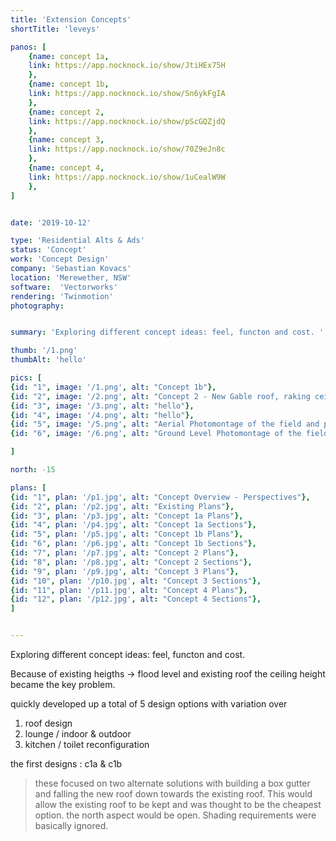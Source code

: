 ```yaml
---
title: 'Extension Concepts'
shortTitle: 'leveys'

panos: [
    {name: concept 1a,
    link: https://app.nocknock.io/show/JtiHEx75H
    },
    {name: concept 1b,
    link: https://app.nocknock.io/show/Sn6ykFgIA
    },
    {name: concept 2,
    link: https://app.nocknock.io/show/pScGQZjdQ
    },
    {name: concept 3,
    link: https://app.nocknock.io/show/70Z9eJn8c
    },
    {name: concept 4,
    link: https://app.nocknock.io/show/1uCealW9W
    },
]


date: '2019-10-12'

type: 'Residential Alts & Ads'
status: 'Concept'
work: 'Concept Design'
company: 'Sebastian Kovacs'
location: 'Merewether, NSW'
software:  'Vectorworks'
rendering: 'Twinmotion'
photography: 


summary: 'Exploring different concept ideas: feel, functon and cost. '

thumb: '/1.png'
thumbAlt: 'hello'

pics: [
{id: "1", image: '/1.png', alt: "Concept 1b"},
{id: "2", image: '/2.png', alt: "Concept 2 - New Gable roof, raking ceilings"},
{id: "3", image: '/3.png', alt: "hello"},
{id: "4", image: '/4.png', alt: "hello"},
{id: "5", image: '/5.png', alt: "Aerial Photomontage of the field and proposed facility building"},
{id: "6", image: '/6.png', alt: "Ground Level Photomontage of the field and proposed facility building"}

]

north: -15

plans: [
{id: "1", plan: '/p1.jpg', alt: "Concept Overview - Perspectives"},
{id: "2", plan: '/p2.jpg', alt: "Existing Plans"},
{id: "3", plan: '/p3.jpg', alt: "Concept 1a Plans"},
{id: "4", plan: '/p4.jpg', alt: "Concept 1a Sections"},
{id: "5", plan: '/p5.jpg', alt: "Concept 1b Plans"},
{id: "6", plan: '/p6.jpg', alt: "Concept 1b Sections"},
{id: "7", plan: '/p7.jpg', alt: "Concept 2 Plans"},
{id: "8", plan: '/p8.jpg', alt: "Concept 2 Sections"},
{id: "9", plan: '/p9.jpg', alt: "Concept 3 Plans"},
{id: "10", plan: '/p10.jpg', alt: "Concept 3 Sections"},
{id: "11", plan: '/p11.jpg', alt: "Concept 4 Plans"},
{id: "12", plan: '/p12.jpg', alt: "Concept 4 Sections"},
]


---
```


Exploring different concept ideas: feel, functon and cost.

Because of existing heigths -> flood level and existing roof
the ceiling height became the key problem.

quickly developed up a total of 5 design options with variation over 
1) roof design
2) lounge / indoor & outdoor
3) kitchen / toilet reconfiguration

the first designs : c1a & c1b
> these focused on two alternate solutions with building a box gutter and falling the new roof down towards the existing roof.
This would allow the existing roof to be kept and was thought to be the cheapest option.
the north aspect would be open. Shading requirements were basically ignored.